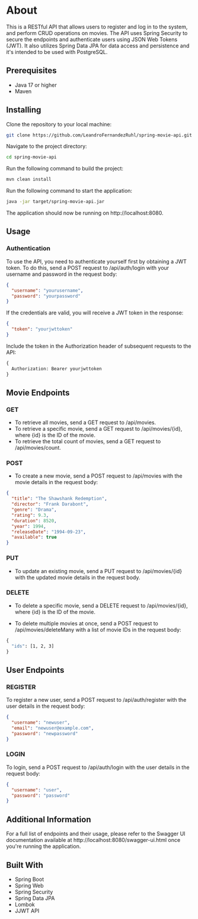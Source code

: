 # About
This is a RESTful API that allows users to register and log in to the system, and perform CRUD operations on movies. The API uses Spring Security to secure the endpoints and authenticate users using JSON Web Tokens (JWT). It also utilizes Spring Data JPA for data access and persistence and it's intended to be used with PostgreSQL.

## Prerequisites
* Java 17 or higher
* Maven

## Installing
Clone the repository to your local machine:

```bash
git clone https://github.com/LeandroFernandezRuhl/spring-movie-api.git
```
Navigate to the project directory:
```bash
cd spring-movie-api
```

Run the following command to build the project:
```bash
mvn clean install
```

Run the following command to start the application:
```bash
java -jar target/spring-movie-api.jar
```

The application should now be running on http://localhost:8080.

## Usage
### Authentication
To use the API, you need to authenticate yourself first by obtaining a JWT token. To do this, send a POST request to /api/auth/login with your username and password in the request body:
```json
{
  "username": "yourusername",
  "password": "yourpassword"
}
```

If the credentials are valid, you will receive a JWT token in the response:
```json
{
  "token": "yourjwttoken"
}
```

Include the token in the Authorization header of subsequent requests to the API:
```makefile
{
  Authorization: Bearer yourjwttoken
}
```

## Movie Endpoints
### GET
* To retrieve all movies, send a GET request to /api/movies.
* To retrieve a specific movie, send a GET request to /api/movies/{id}, where {id} is the ID of the movie.
* To retrieve the total count of movies, send a GET request to /api/movies/count.

### POST
* To create a new movie, send a POST request to /api/movies with the movie details in the request body:
```json
{
  "title": "The Shawshank Redemption",
  "director": "Frank Darabont",
  "genre": "Drama",
  "rating": 9.3,
  "duration": 8520,
  "year": 1994,
  "releaseDate": "1994-09-23",
  "available": true
}
```

### PUT
* To update an existing movie, send a PUT request to /api/movies/{id} with the updated movie details in the request body.

### DELETE
* To delete a specific movie, send a DELETE request to /api/movies/{id}, where {id} is the ID of the movie.

* To delete multiple movies at once, send a POST request to /api/movies/deleteMany with a list of movie IDs in the request body:
```makefile
{
  "ids": [1, 2, 3]
}
```

## User Endpoints
### REGISTER
To register a new user, send a POST request to /api/auth/register with the user details in the request body:
```json
{
  "username": "newuser",
  "email": "newuser@example.com",
  "password": "newpassword"
}
```
### LOGIN
To login, send a POST request to /api/auth/login with the user details in the request body:
```json
{
  "username": "user",
  "password": "password"
}
```

## Additional Information
For a full list of endpoints and their usage, please refer to the Swagger UI documentation available at http://localhost:8080/swagger-ui.html once you're running the application.

## Built With
* Spring Boot
* Spring Web
* Spring Security
* Spring Data JPA
* Lombok
* JJWT API
